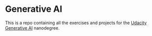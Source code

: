 # Generative AI

This is a repo containing all the exercises and projects for the [Udacity Generative AI](https://www.udacity.com/course/generative-ai--nd608) nanodegree.
